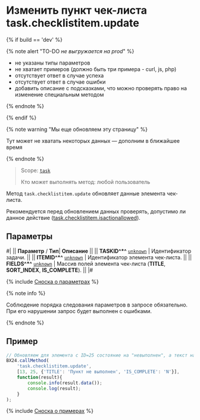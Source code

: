 # Изменить пункт чек-листа task.checklistitem.update

{% if build == 'dev' %}

{% note alert "TO-DO _не выгружается на prod_" %}

- не указаны типы параметров
- не хватает примеров (должно быть три примера - curl, js, php)
- отсутствует ответ в случае успеха
- отсутствует ответ в случае ошибки
- добавить описание с подсказками, что можно проверять право на изменение специальным методом

{% endnote %}

{% endif %}

{% note warning "Мы еще обновляем эту страницу" %}

Тут может не хватать некоторых данных — дополним в ближайшее время

{% endnote %}

> Scope: [`task`](../../scopes/permissions.md)
>
> Кто может выполнять метод: любой пользователь

Метод `task.checklistitem.update` обновляет данные элемента чек-листа.

Рекомендуется перед обновлением данных проверять, допустимо ли данное действие ([task.checklistitem.isactionallowed](./task-checklist-item-is-action-allowed.md)).

## Параметры

#|
|| **Параметр** / **Тип**| **Описание** ||
|| **TASKID^*^**
[`unknown`](../../data-types.md) | Идентификатор задачи. ||
|| **ITEMID^*^**
[`unknown`](../../data-types.md) | Идентификатор элемента чек-листа. ||
|| **FIELDS^*^**
[`unknown`](../../data-types.md) | Массив полей элемента чек-листа (**TITLE**, **SORT_INDEX**, **IS_COMPLETE**). ||
|#

{% include [Сноска о параметрах](../../../_includes/required.md) %}

{% note info %}

Соблюдение порядка следования параметров в запросе обязательно. При его нарушении запрос будет выполнен с ошибками.

{% endnote %}

## Пример

```js
// Обновляем для элемента c ID=25 состояние на "невыполнен", а текст на "Пункт не выполнен"
BX24.callMethod(
    'task.checklistitem.update',
    [13, 25, {'TITLE': 'Пункт не выполнен', 'IS_COMPLETE': 'N'}],
    function(result){
        console.info(result.data());
        console.log(result);
    }
);
```

{% include [Сноска о примерах](../../../_includes/examples.md) %}